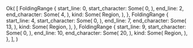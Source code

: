 Ok(
    [
        FoldingRange {
            start_line: 0,
            start_character: Some(
                0,
            ),
            end_line: 2,
            end_character: Some(
                4,
            ),
            kind: Some(
                Region,
            ),
        },
        FoldingRange {
            start_line: 4,
            start_character: Some(
                0,
            ),
            end_line: 7,
            end_character: Some(
                13,
            ),
            kind: Some(
                Region,
            ),
        },
        FoldingRange {
            start_line: 9,
            start_character: Some(
                0,
            ),
            end_line: 10,
            end_character: Some(
                20,
            ),
            kind: Some(
                Region,
            ),
        },
    ],
)